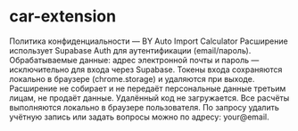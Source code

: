 # car-extension

Политика конфиденциальности — BY Auto Import Calculator
Расширение использует Supabase Auth для аутентификации (email/пароль).
Обрабатываемые данные: адрес электронной почты и пароль — исключительно для входа через Supabase.
Токены входа сохраняются локально в браузере (chrome.storage) и удаляются при выходе.
Расширение не собирает и не передаёт персональные данные третьим лицам, не продаёт данные.
Удалённый код не загружается. Все расчёты выполняются локально в браузере пользователя.
По запросу удалить учётную запись или задать вопросы можно по адресу: your@email.
